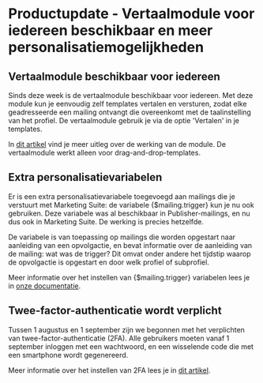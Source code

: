 # Productupdate - Vertaalmodule voor iedereen beschikbaar en meer personalisatiemogelijkheden

## Vertaalmodule beschikbaar voor iedereen
Sinds deze week is de vertaalmodule beschikbaar voor iedereen. Met deze module kun je eenvoudig zelf templates vertalen en versturen, zodat elke geadresseerde een mailing ontvangt die overeenkomt met de taalinstelling van het profiel. De vertaalmodule gebruik je via de optie 'Vertalen' in je templates.

In [dit artikel](https://www.copernica.com/nl/documentation/multi-language) vind je meer uitleg over de werking van de module. De vertaalmodule werkt alleen voor drag-and-drop-templates.

## Extra personalisatievariabelen
Er is een extra personalisatievariabele toegevoegd aan mailings die je verstuurt met Marketing Suite: de variabele {$mailing.trigger} kun je nu ook gebruiken. Deze variabele was al beschikbaar in Publisher-mailings, en nu dus ook in Marketing Suite. De werking is precies hetzelfde.

De variabele is van toepassing op mailings die worden opgestart naar aanleiding van een opvolgactie, en bevat informatie over de aanleiding van de mailing: wat was de trigger? Dit omvat onder andere het tijdstip waarop de opvolgactie is opgestart en door welk profiel of subprofiel.

Meer informatie over het instellen van {$mailing.trigger} variabelen lees je in [onze documentatie](https://www.copernica.com/nl/documentation/email-editor-followups#extra-variabelen).

## Twee-factor-authenticatie wordt verplicht
Tussen 1 augustus en 1 september zijn we begonnen met het verplichten van twee-factor-authenticatie (2FA). Alle gebruikers moeten vanaf 1 september inloggen met een wachtwoord, en een wisselende code die met een smartphone wordt gegenereerd.

Meer informatie over het instellen van 2FA lees je in [dit artikel](https://www.copernica.com/nl/blog/post/twee-factor-authenticatie-verplicht-vanaf-1-september).
